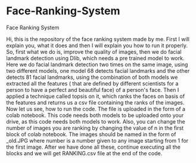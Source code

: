 # Face-Ranking-System
Face Ranking System

Hi, this is the repository of the face ranking system made by me. First I will explain you, what it does and then I will explain you how to run it properly. So, first what we do is, improve the quality of images, then we do facial landmark detection using Dlib, which needs a pre trained model to work. Here we do facial landmark detection two times on the same image, using two different models, one model 68 detects facial landmarks and the other detects 81 facial landmarks, using the combination of both models we extracted all the features ( that are defined by different scientists for a person to have a perfect and beautiful face) of a person's face. Then I applied a technique called topsis on it, which ranks the faces on basis of the features and returns us a csv file containing the ranks of the images.
Now let us see, how to run the code. The file is uploaded in the form of a colab notebook. This code needs both models to be uploaded onto your drive, as this code needs both models to work. Also, you can change the number of images you are ranking by changing the value of n in the first block of colab notebook. The images should be named in the form of <number>_old.JPG where number is a number given to any image starting from 1 for the first image. After we have done all these, continue executing all the blocks and we will get RANKING.csv file at the end of the code.
